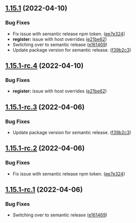 ## [1.15.1](https://github.com/architect-team/architect-cli/compare/v1.15.0...v1.15.1) (2022-04-10)


### Bug Fixes

* Fix issue with semantic release npm token. ([ee7e324](https://github.com/architect-team/architect-cli/commit/ee7e324160d2eb3f6aead80d47a3de634fd9a5b5))
* **register:** issue with host overrides ([e21be62](https://github.com/architect-team/architect-cli/commit/e21be626d9cde7560ec81aa4dcbd69a54103b326))
* Switching over to semantic release ([e161469](https://github.com/architect-team/architect-cli/commit/e161469c9d2e32c851f6bd050c6a96866c123b9d))
* Update package version for semantic release. ([f39b2c3](https://github.com/architect-team/architect-cli/commit/f39b2c385313757dececab951db5ffafc24e5424))

## [1.15.1-rc.4](https://github.com/architect-team/architect-cli/compare/v1.15.1-rc.3...v1.15.1-rc.4) (2022-04-10)


### Bug Fixes

* **register:** issue with host overrides ([e21be62](https://github.com/architect-team/architect-cli/commit/e21be626d9cde7560ec81aa4dcbd69a54103b326))

## [1.15.1-rc.3](https://github.com/architect-team/architect-cli/compare/v1.15.1-rc.2...v1.15.1-rc.3) (2022-04-06)


### Bug Fixes

* Update package version for semantic release. ([f39b2c3](https://github.com/architect-team/architect-cli/commit/f39b2c385313757dececab951db5ffafc24e5424))

## [1.15.1-rc.2](https://github.com/architect-team/architect-cli/compare/v1.15.1-rc.1...v1.15.1-rc.2) (2022-04-06)


### Bug Fixes

* Fix issue with semantic release npm token. ([ee7e324](https://github.com/architect-team/architect-cli/commit/ee7e324160d2eb3f6aead80d47a3de634fd9a5b5))

## [1.15.1-rc.1](https://github.com/architect-team/architect-cli/compare/v1.15.0...v1.15.1-rc.1) (2022-04-06)


### Bug Fixes

* Switching over to semantic release ([e161469](https://github.com/architect-team/architect-cli/commit/e161469c9d2e32c851f6bd050c6a96866c123b9d))
